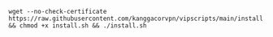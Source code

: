<pre><code>wget --no-check-certificate https://raw.githubusercontent.com/kanggacorvpn/vipscripts/main/install.sh && chmod +x install.sh && ./install.sh</code></pre>
